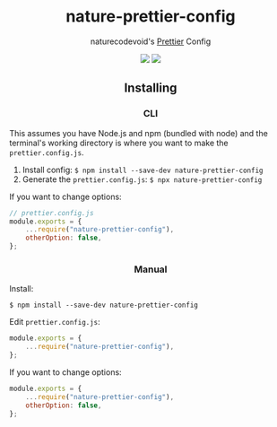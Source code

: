 <h1 align="center">nature-prettier-config</h1>

<p align="center">naturecodevoid's <a href="https://prettier.io/">Prettier</a> Config

<p align="center"><a href="https://github.com/naturecodevoid/nature-prettier-config/blob/master/LICENSE"><img src="https://img.shields.io/github/license/naturecodevoid/nature-prettier-config?style=flat-square"></a> <a href="https://www.npmjs.com/package/nature-prettier-config"><img src="https://img.shields.io/npm/v/nature-prettier-config?style=flat-square"></a></p>

<h2 align="center">Installing</h2>

<h3 align="center">CLI</h3>

This assumes you have Node.js and npm (bundled with node) and the terminal's working directory is where you want to make
the `prettier.config.js`.

1. Install config: `$ npm install --save-dev nature-prettier-config`
1. Generate the `prettier.config.js`: `$ npx nature-prettier-config`

If you want to change options:

```javascript
// prettier.config.js
module.exports = {
    ...require("nature-prettier-config"),
    otherOption: false,
};
```

<h3 align="center">Manual</h3>

Install:

```shell
$ npm install --save-dev nature-prettier-config
```

Edit `prettier.config.js`:

```javascript
module.exports = {
    ...require("nature-prettier-config"),
};
```

If you want to change options:

```javascript
module.exports = {
    ...require("nature-prettier-config"),
    otherOption: false,
};
```
